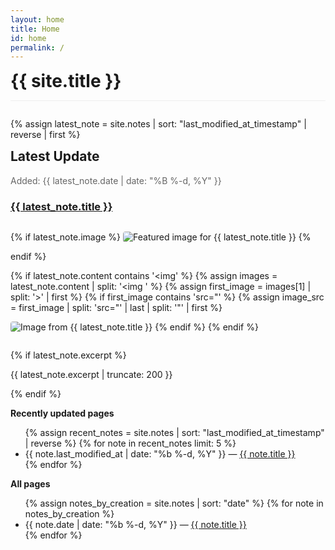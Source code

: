 ```yaml
---
layout: home
title: Home
id: home
permalink: /
---
```


<link rel="stylesheet" href="https://cdnjs.cloudflare.com/ajax/libs/font-awesome/6.5.1/css/all.min.css">

<header style="border-bottom: 1px solid #eee; padding-bottom: 1em; margin-bottom: 2em;">
  <div style="display: flex; justify-content: space-between; align-items: center;">
    <h1 style="margin: 0;">{{ site.title }}</h1>
    <div style="display: flex; gap: 1em;">
      <a href="https://github.com/{{ site.github_username }}" target="_blank" rel="noopener noreferrer" style="text-decoration: none;">
        <i class="fab fa-github fa-lg"></i>
      </a>
      <a href="https://x.com/{{ site.x_username }}" target="_blank" rel="noopener noreferrer" style="text-decoration: none;">
        <i class="fab fa-x-twitter fa-lg"></i>
      </a>
    </div>
  </div>
</header>

{% assign latest_note = site.notes | sort: "last_modified_at_timestamp" | reverse | first %}
<div class="latest-update">
  <h2 style="margin-top: 0;">Latest Update</h2>
  <p style="color: #666;">Added: {{ latest_note.date | date: "%B %-d, %Y" }}</p>
  <h3><a class="internal-link" href="{{ site.baseurl }}{{ latest_note.url }}">{{ latest_note.title }}</a></h3>
  
  {% if latest_note.image %}
    <img src="{{ latest_note.image }}" alt="Featured image for {{ latest_note.title }}" style="max-width: 100%; height: auto; border-radius: 4px; margin: 1em 0;">
  {% endif %}
  
  {% if latest_note.content contains '<img' %}
    {% assign images = latest_note.content | split: '<img ' %}
    {% assign first_image = images[1] | split: '>' | first %}
    {% if first_image contains 'src="' %}
      {% assign image_src = first_image | split: 'src="' | last | split: '"' | first %}
      <img src="{{ image_src }}" alt="Image from {{ latest_note.title }}" style="max-width: 100%; height: auto; border-radius: 4px; margin: 1em 0;">
    {% endif %}
  {% endif %}
  
  {% if latest_note.excerpt %}
    <p>{{ latest_note.excerpt | truncate: 200 }}</p>
  {% endif %}
</div>

<strong>Recently updated pages</strong>

<ul>
  {% assign recent_notes = site.notes | sort: "last_modified_at_timestamp" | reverse %}
  {% for note in recent_notes limit: 5 %}
    <li>
      {{ note.last_modified_at | date: "%b %-d, %Y" }} — <a class="internal-link" href="{{ site.baseurl }}{{ note.url }}">{{ note.title }}</a>
    </li>
  {% endfor %}
</ul>

<strong>All pages</strong>

<ul>
  {% assign notes_by_creation = site.notes | sort: "date" %}
  {% for note in notes_by_creation %}
    <li>
      {{ note.date | date: "%b %-d, %Y" }} — <a class="internal-link" href="{{ site.baseurl }}{{ note.url }}">{{ note.title }}</a>
    </li>
  {% endfor %}
</ul>

<style>
  .wrapper {
    max-width: 46em;
  }
</style>
